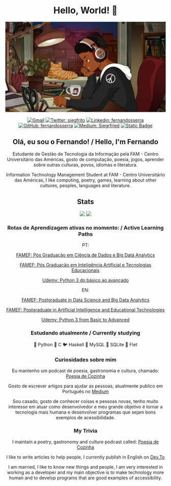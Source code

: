 <h1 align="center">Hello, World! 👋</h1>

<div align="center">
  
<img src="https://github.com/fernandosserra/fernandosserra/blob/main/lofi_me.jpg?raw=true" />

[![Gmail](https://img.shields.io/twitter/url?label=email&logo=gmail&style=social&url=http%3A%2F%2Fmailto%3Asiegrfried7%40gmail.com)](mailto:siegrfried@gmail.com)
[![Twitter: siegfrito](https://img.shields.io/twitter/follow/siegfrito?style=social)](https://twitter.com/siegfrito)
[![Linkedin: fernandosserra](https://img.shields.io/badge/-fernandosserra-blue?style=flat-square&logo=Linkedin&logoColor=white&link=https://www.linkedin.com/in/fernandosserra/)](https://www.linkedin.com/in/fernandosserra/)
[![GitHub: fernandosserra](https://img.shields.io/github/followers/fernandosserra?label=follow&style=social)](https://github.com/fernandosserra)
[![Medium: Siegrfried](https://img.shields.io/badge/Medium-gray?logo=medium&logoColor=white)](https://medium.com/@siegrfried)
[![Static Badge](https://img.shields.io/badge/Dev.To-black?logo=devdotto&logoColor=white)
](https://dev.to/fernandosserra)
</div>



<h2 align="center">Olá, eu sou o Fernando! / Hello, I'm Fernando <br></h2>
<div align="center">

Estudante de Gestão de Tecnologia da Informação pela FAM - Centro Universitário das Américas, 
gosto de computação, poesia, jogos, aprender sobre outras culturas, povos, idiomas e literatura.

Information Technology Management Student at FAM - Centro Universitário das Américas,
I like computing, poetry, games, learning about other cultures, peoples, languages and literature.</div>

<h2 align="center">Stats</h2>

<div align="center">
  <img height="160em" src="https://github-readme-stats.vercel.app/api?username=fernandosserra&show_icons=true&theme=dark&include_all_commits=true&count_private=true"/>
  <img height="160em" src="https://github-readme-stats.vercel.app/api/top-langs/?username=fernandosserra&layout=compact&langs_count=7&theme=dark"/>
</div>

<h3 align="center">Rotas de Aprendizagem ativas no momento: / Active Learning Paths</h3>

<div align="center">
PT:

[FAMEF: Pós Graduação em Ciência de Dados e Big Data Analytics](https://www.famef.edu.br/curso-pos-ead/1189/)

[FAMEF: Pós Graduação em Inteligência Artificial e Tecnologias Educacionais](https://www.famef.edu.br/curso-pos-ead/1507/)

[Udemy: Python 3 do básico ao avançado](https://www.udemy.com/course/python-3-do-zero-ao-avancado/?couponCode=KEEPLEARNING)

EN:

[FAMEF: Postgraduate in Data Science and Big Data Analytics](https://www.famef.edu.br/curso-pos-ead/1189/)

[FAMEF: Postgraduate in Artificial Intelligence and Educational Technologies](https://www.famef.edu.br/curso-pos-ead/1507/)

[Udemy: Python 3 from Basic to Advanced](https://www.udemy.com/course/python-3-do-zero-ao-avancado/?couponCode=KEEPLEARNING)

</div>

<h3 align="center">Estudando atualmente / Currently studying</h3>

<div align="center">

  :snake: Python
  :ocean: C
  :bird: Haskell
  :floppy_disk: MySQL
  :briefcase: SQLite
  :tropical_fish: Flet

</div>

<h3 align="center">Curiosidades sobre mim</h3>
<div align="center">

Eu mantenho um podcast de poesia, gastronomia e cultura, chamado: [Poesia de Cozinha](https://poesiadecozinha.com)

Gosto de escrever artigos para ajudar as pessoas, atualmente publico em Português no [Medium](https://siegrfried.medium.com)

Sou casado, gosto de conhecer coisas e pessoas novas, tenho muito interesse em atuar como desenvolvedor e meu grande objetivo é tornar a tecnologia mais humana e desenvolver programas que sejam bons exemplos de acessibilidade.</div>
<h3 align="center">My Trivia</h3>
<div align="center">

I maintain a poetry, gastronomy and culture podcast called: [Poesia de Cozinha](https://poesiadecozinha.com)

I like to write articles to help people, I currently publish in English on [Dev.To](https://dev.to/fernandosserra)

I am married, I like to know new things and people, I am very interested in working as a developer and my main objective is to make technology more human and to develop programs that are good examples of accessibility.
</div>
